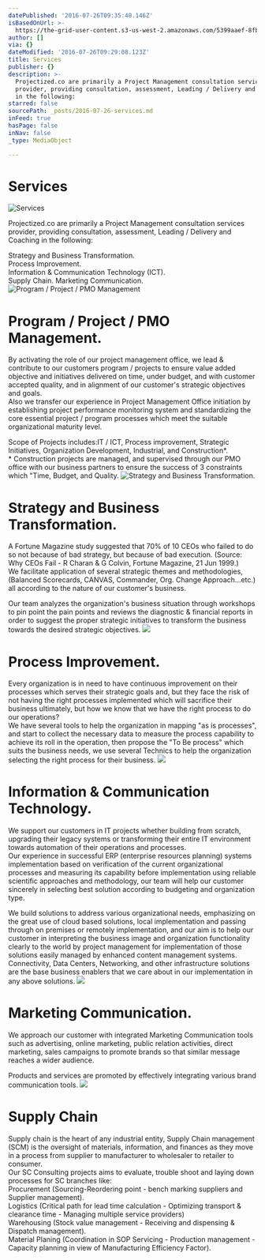 ```yaml
---
datePublished: '2016-07-26T09:35:40.146Z'
isBasedOnUrl: >-
  https://the-grid-user-content.s3-us-west-2.amazonaws.com/5399aaef-8fbb-4d8c-9f6f-f2be454c19a7.jpg
author: []
via: {}
dateModified: '2016-07-26T09:29:08.123Z'
title: Services
publisher: {}
description: >-
  Projectized.co are primarily a Project Management consultation services
  provider, providing consultation, assessment, Leading / Delivery and Coaching
  in the following:
starred: false
sourcePath: _posts/2016-07-26-services.md
inFeed: true
hasPage: false
inNav: false
_type: MediaObject

---
```

# Services
![Services](https://the-grid-user-content.s3-us-west-2.amazonaws.com/5399aaef-8fbb-4d8c-9f6f-f2be454c19a7.jpg)

Projectized.co are primarily a Project Management consultation services provider, providing consultation, assessment, Leading / Delivery and Coaching in the following:

Strategy and Business Transformation.   
Process Improvement.   
Information & Communication Technology (ICT).   
Supply Chain. Marketing Communication.
![Program / Project / PMO Management ](https://the-grid-user-content.s3-us-west-2.amazonaws.com/a09ed004-f8df-4a4a-8123-9c68b7ed8432.jpg)

# Program / Project / PMO Management.

By activating the role of our project management office, we lead & contribute to our customers program / projects to ensure value added objective and initiatives delivered on time, under budget, and with customer accepted quality, and in alignment of our customer's strategic objectives and goals.   
Also we transfer our experience in Project Management Office initiation by establishing project performance monitoring system and standardizing the core essential project / program processes which meet the suitable organizational maturity level.

Scope of Projects includes:IT / ICT, Process improvement, Strategic Initiatives, Organization Development, Industrial, and Construction\*.   
\* Construction projects are managed, and supervised through our PMO office with our business partners to ensure the success of 3 constraints which "Time, Budget, and Quality.
![Strategy and Business Transformation.](https://the-grid-user-content.s3-us-west-2.amazonaws.com/b15066ca-51dc-4cc4-a2bf-31a8fb433b72.jpg)

# Strategy and Business Transformation.

A Fortune Magazine study suggested that 70% of 10 CEOs who failed to do so not because of bad strategy, but because of bad execution. (Source: Why CEOs Fail - R Charan & G Colvin, Fortune Magazine, 21 Jun 1999.)   
We facilitate application of several strategic themes and methodologies, (Balanced Scorecards, CANVAS, Commander, Org. Change Approach...etc.) all according to the nature of our customer's business.

Our team analyzes the organization's business situation through workshops to pin point the pain points and reviews the diagnostic & financial reports in order to suggest the proper strategic initiatives to transform the business towards the desired strategic objectives.
![](https://the-grid-user-content.s3-us-west-2.amazonaws.com/96ee5015-0f28-430e-a531-c969528c1af6.jpg)

# Process Improvement.

Every organization is in need to have continuous improvement on their processes which serves their strategic goals and, but they face the risk of not having the right processes implemented which will sacrifice their business ultimately, but how we know that we have the right process to do our operations?   
We have several tools to help the organization in mapping "as is processes", and start to collect the necessary data to measure the process capability to achieve its roll in the operation, then propose the "To Be process" which suits the business needs, we use several Technics to help the organization selecting the right process for their business.
![](https://the-grid-user-content.s3-us-west-2.amazonaws.com/f884d84f-ce3c-4f49-8247-9787a90d4789.jpg)

# Information & Communication Technology.

We support our customers in IT projects whether building from scratch, upgrading their legacy systems or transforming their entire IT environment towards automation of their operations and processes.   
Our experience in successful ERP (enterprise resources planning) systems implementation based on verification of the current organizational processes and measuring its capability before implementation using reliable scientific approaches and methodology, our team will help our customer sincerely in selecting best solution according to budgeting and organization type.

We build solutions to address various organizational needs, emphasizing on the great use of cloud based solutions, local implementation and passing through on premises or remotely implementation, and our aim is to help our customer in interpreting the business image and organization functionality clearly to the world by project management for implementation of those solutions easily managed by enhanced content management systems.   
Connectivity, Data Centers, Networking, and other infrastructure solutions are the base business enablers that we care about in our implementation in any above solutions.
![](https://the-grid-user-content.s3-us-west-2.amazonaws.com/ee2223b5-7ff0-4cd1-acad-654ee11dd170.jpg)

# Marketing Communication.

We approach our customer with integrated Marketing Communication tools such as advertising, online marketing, public relation activities, direct marketing, sales campaigns to promote brands so that similar message reaches a wider audience.

Products and services are promoted by effectively integrating various brand communication tools.
![](https://the-grid-user-content.s3-us-west-2.amazonaws.com/3551cdc6-6353-4577-88cf-4da578096b2c.jpg)

# Supply Chain

Supply chain is the heart of any industrial entity, Supply Chain management (SCM) is the oversight of materials, information, and finances as they move in a process from supplier to manufacturer to wholesaler to retailer to consumer.   
Our SC Consulting projects aims to evaluate, trouble shoot and laying down processes for SC branches like:   
Procurement (Sourcing-Reordering point - bench marking suppliers and Supplier management).   
Logistics (Critical path for lead time calculation - Optimizing transport & clearance time - Managing multiple service providers)   
Warehousing (Stock value management - Receiving and dispensing & Dispatch management).   
Material Planing (Coordination in SOP Servicing - Production management - Capacity planning in view of Manufacturing Efficiency Factor).
